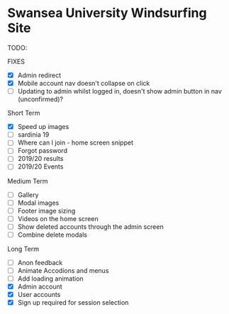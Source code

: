 # Swansea University Windsurfing Site

TODO:

FIXES

-   [x] Admin redirect
-   [x] Mobile account nav doesn't collapse on click
-   [ ] Updating to admin whilst logged in, doesn't show admin button in nav (unconfirmed)?

Short Term

-   [x] Speed up images
-   [ ] sardinia 19
-   [ ] Where can I join - home screen snippet
-   [ ] Forgot password
-   [ ] 2019/20 results
-   [ ] 2019/20 Events

Medium Term

-   [ ] Gallery
-   [ ] Modal images
-   [ ] Footer image sizing
-   [ ] Videos on the home screen
-   [ ] Show deleted accounts through the admin screen
-   [ ] Combine delete modals

Long Term

-   [ ] Anon feedback
-   [ ] Animate Accodions and menus
-   [ ] Add loading animation
-   [x] Admin account
-   [x] User accounts
-   [x] Sign up required for session selection
